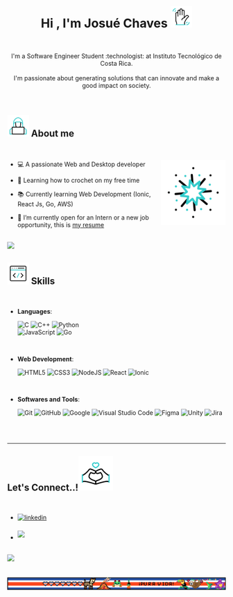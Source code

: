 
<h1 align="center">
  <b>Hi , I'm Josué Chaves </b>
  <img src="imgs/mdIcons/wave.gif" width="50">
</h1>

<br>

<p align="center">
I'm a Software Engineer Student :technologist: at Instituto Tecnológico de Costa Rica. 
<br>
<br>
I'm passionate about generating solutions that can innovate and make a good impact on society.
</p>


<br>


## <img src="imgs/mdIcons/hacker.gif" width ="50"><b> About me</b>
<br>


<picture><img align="right" src="imgs/mdIcons/fireworks.gif" width = 150px></picture>


- :computer: A passionate Web and Desktop developer
- :leaves: Learning how to crochet on my free time

- :books: Currently learning Web Development (Ionic, React Js, Go, AWS)

- :briefcase: I’m currently open for an Intern or a new job opportunity, this is [my resume](https://drive.google.com/file/d/1UBDLmVWlkYxt_S8p31gB61Z5yoWqA-fY/view?usp=share_link)

<br>
<img src="https://user-images.githubusercontent.com/73097560/115834477-dbab4500-a447-11eb-908a-139a6edaec5c.gif">
<br>


## <img src="imgs/mdIcons/skills.gif" width ="50"><b> Skills</b>
<br>

<p align="center">

- **Languages**:
    
    ![C](https://img.shields.io/badge/C%20-%232370ED.svg?style=for-the-badge&logo=c&logoColor=white)
    ![C++](https://img.shields.io/badge/C++%20-%2300599C.svg?style=for-the-badge&logo=c%2B%2B&logoColor=white)
    ![Python](https://img.shields.io/badge/python-3670A0?style=for-the-badge&logo=python&logoColor=ffdd54)    
    ![JavaScript](https://img.shields.io/badge/JavaScript%20-%23F7DF1E.svg?style=for-the-badge&logo=javascript&logoColor=black)	
    ![Go](https://img.shields.io/badge/go-%2300ADD8.svg?style=for-the-badge&logo=go&logoColor=white)

<br>   
    
- **Web Development**:

   ![HTML5](https://img.shields.io/badge/HTML5%20-%23E34F26.svg?style=for-the-badge&logo=html5&logoColor=white)
   ![CSS3](https://img.shields.io/badge/CSS%20-%231572B6.svg?style=for-the-badge&logo=css3&logoColor=white)
   ![NodeJS](https://img.shields.io/badge/node.js-6DA55F?style=for-the-badge&logo=node.js&logoColor=white)
   ![React](https://img.shields.io/badge/react-%2320232a.svg?style=for-the-badge&logo=react&logoColor=%2361DAFB)
   ![Ionic](https://img.shields.io/badge/Ionic-%233880FF.svg?style=for-the-badge&logo=Ionic&logoColor=white)
    
<br>

- **Softwares and Tools**:

    ![Git](https://img.shields.io/badge/git-%23F05033.svg?style=for-the-badge&logo=git&logoColor=white)
    ![GitHub](https://img.shields.io/badge/github-%23121011.svg?style=for-the-badge&logo=github&logoColor=white)
    ![Google](https://img.shields.io/badge/google-%234285F4.svg?style=for-the-badge&logo=google&logoColor=white)
    ![Visual Studio Code](https://img.shields.io/badge/Visual%20Studio%20Code-0078d7.svg?style=for-the-badge&logo=visual-studio-code&logoColor=white)
    ![Figma](https://img.shields.io/badge/figma-%23F24E1E.svg?style=for-the-badge&logo=figma&logoColor=white)
    ![Unity](https://img.shields.io/badge/unity-%23000000.svg?style=for-the-badge&logo=unity&logoColor=white)
    ![Jira](https://img.shields.io/badge/jira-%230A0FFF.svg?style=for-the-badge&logo=jira&logoColor=white)

</p>

<br>
<br>

-----

## <b> Let's Connect..!</b><img src="imgs/mdIcons/love.gif" width ="80">
<br>
<div align='left'>

<ul>

<li>
<a href="www.linkedin.com/in/jochaes" target="_blank">
<img src="https://img.shields.io/badge/linkedin:  Josue Chaves-%2300acee.svg?color=405DE6&style=for-the-badge&logo=linkedin&logoColor=white" alt=linkedin style="margin-bottom: 5px;"/>
</a>
</li>

<br>

<li>
<a href="mailto:josuedaniel.cha@gmail.com" target="_blank">
<img src="https://img.shields.io/badge/gmail:  josuedaniel.cha-%23EA4335.svg?style=for-the-badge&logo=gmail&logoColor=white" t=mail style="margin-bottom: 5px;" />
</a>
</li>
	
</ul>
</div>

<br>
<img src="https://user-images.githubusercontent.com/73097560/115834477-dbab4500-a447-11eb-908a-139a6edaec5c.gif">
<br>
<br>
<br>



<div align='center'>
<img align="center" src="imgs/mdIcons/final_rplace_costa_rica.png" width = 1000px>
</div>
<br>
<br>
<br>
<br>


